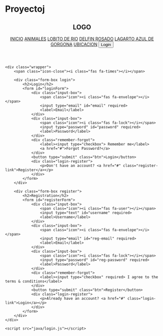 # Proyectoj
<!DOCTYPE html>
<html lang="es">
<head>
    <meta charset="UTF-8">
    <meta name="viewport" content="width=device-width, initial-scale=1.0">
    <title>Login | Mi Sitio</title>
    <link rel="stylesheet" href="css/login.css">
    <link rel="stylesheet" href="https://cdnjs.cloudflare.com/ajax/libs/font-awesome/6.4.0/css/all.min.css">
</head>
<body>
    <header>
        <h2 class="logo">LOGO</h2>
        <nav class="navigation">
            <a href="#" class="disabled-link">INICIO</a>
            <a href="#" class="disabled-link">ANIMALES</a>
            <a href="#" class="disabled-link">LOBITO DE RIO</a>
            <a href="#" class="disabled-link">DELFIN ROSADO</a>
            <a href="#" class="disabled-link">LAGARTO AZUL DE GORGONA</a>
            <a href="#" class="disabled-link">UBICACION</a>
            <button class="btnLogin-popup">Login</button>
        </nav>
    </header>

    <div class="wrapper">
        <span class="icon-close"><i class="fas fa-times"></i></span>
        
        <div class="form-box login">
            <h2>Login</h2>
            <form id="loginForm">
                <div class="input-box">
                    <span class="icon"><i class="fas fa-envelope"></i></span>
                    <input type="email" id="email" required>
                    <label>Email</label>
                </div>
                <div class="input-box">
                    <span class="icon"><i class="fas fa-lock"></i></span>
                    <input type="password" id="password" required>
                    <label>Password</label>
                </div>
                <div class="remember-forgot">
                    <label><input type="checkbox"> Remember me</label>
                    <a href="#">Forgot Password?</a>
                </div>
                <button type="submit" class="btn">Login</button>
                <div class="login-register">
                    <p>Don't have an account? <a href="#" class="register-link">Register</a></p>
                </div>
            </form>
        </div>

        <div class="form-box register">
            <h2>Registration</h2>
            <form id="registerForm">
                <div class="input-box">
                    <span class="icon"><i class="fas fa-user"></i></span>
                    <input type="text" id="username" required>
                    <label>Username</label>
                </div>
                <div class="input-box">
                    <span class="icon"><i class="fas fa-envelope"></i></span>
                    <input type="email" id="reg-email" required>
                    <label>Email</label>
                </div>
                <div class="input-box">
                    <span class="icon"><i class="fas fa-lock"></i></span>
                    <input type="password" id="reg-password" required>
                    <label>Password</label>
                </div>
                <div class="remember-forgot">
                    <label><input type="checkbox" required> I agree to the terms & conditions</label>
                </div>
                <button type="submit" class="btn">Register</button>
                <div class="login-register">
                    <p>Already have an account? <a href="#" class="login-link">Login</a></p>
                </div>
            </form>
        </div>
    </div>

    <script src="java/login.js"></script>
</body>
</html>
